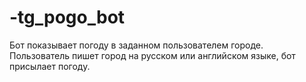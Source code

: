 # -tg_pogo_bot
Бот показывает погоду в заданном пользователем городе. Пользователь пишет город на русском или английском языке, бот присылает погоду.
